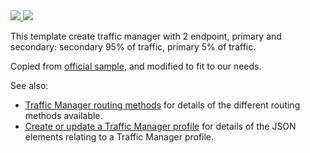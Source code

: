 <a href="https://portal.azure.com/#create/Microsoft.Template/uri/https%3A%2F%2Fraw.githubusercontent.com%2FSoluto%2Ftraffic-manager-arm-template%2Fmaster%2Fazuredeploy.json" target="_blank">
    <img src="http://azuredeploy.net/deploybutton.png"/>
</a>
<a href="http://armviz.io/#/?load=https%3A%2F%2Fraw.githubusercontent.com%2FSoluto%2Ftraffic-manager-arm-template%2Fmaster%2Fazuredeploy.json" target="_blank">
    <img src="http://armviz.io/visualizebutton.png"/>
</a>

This template create traffic manager with 2 endpoint, primary and secondary: secondary 95% of traffic, primary 5% of traffic.

Copied from [official sample](https://github.com/Azure/azure-quickstart-templates/tree/master/101-traffic-manager-external-endpoint), and modified to fit to our needs.

See also:

- <a href="https://azure.microsoft.com/en-us/documentation/articles/traffic-manager-routing-methods/">Traffic Manager routing methods</a> for details of the different routing methods available.
- <a href="https://msdn.microsoft.com/en-us/library/azure/mt163581.aspx">Create or update a Traffic Manager profile</a> for details of the JSON elements relating to a Traffic Manager profile.
